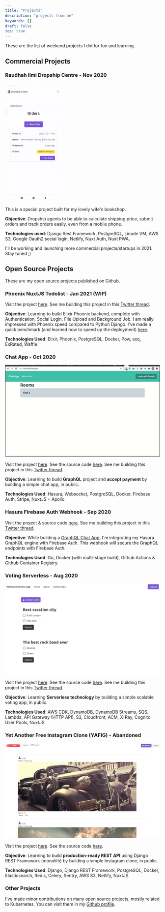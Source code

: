 ```yaml
---
title: "Projects"
description: "projects from me"
keywords: []
draft: false
toc: true
---
```


These are the list of weekend projects I did for fun and learning.

## Commercial Projects

### Raudhah Ilmi Dropship Centre - Nov 2020

![raudhah ilmi](raudhahilmi.gif)

This is a special project built for my lovely wife's bookshop.

**Objective**: Dropship agents to be able to calculate shipping price, submit orders and track orders easily, even from a mobile phone.

**Technologies used**: Django Rest Framework, PostgreSQL, Linode VM, AWS S3, Google Oauth2 social login, Netlify, Nuxt Auth, Nuxt PWA.

I'll be working and launching more commercial projects/startups in 2021. Stay tuned ;)

## Open Source Projects

These are my open source projects published on Github.

### Phoenix NuxtJS Todolist - Jan 2021 (WIP)

Visit the project [here](https://todo-app-phoenix-nuxtjs.vercel.app/todo). See me building this project in this [Twitter thread](https://twitter.com/sdil/status/1349369045284311044).

**Objective**: Learning to build Elixir Phoenix backend, complete with Authentication, Social Login, File Upload and Background Job. I am really impressed with Phoenix speed compared to Python Django. I've made a quick benchmark (and learned how to speed up the deployment) [here](https://github.com/sdil/benchmark-frameworks).

**Technologies Used**: Elixir, Phoenix, PostgreSQL, Docker, Pow, exq, ExRated, Waffle

### Chat App - Oct 2020

![chat app](chat.gif)

Visit the project [here](https://chat.fadhil-blog.dev). See the source code [here](https://github.com/sdil/graphql-chat). See me building this project in this [Twitter thread](https://twitter.com/sdil/status/1306045334414479360).

**Objective**: Learning to build **GraphQL** project and **accept payment** by building a simple chat app, in public.

**Technologies Used**: Hasura, Websocket, PostgreSQL, Docker, Firebase Auth, Stripe, NuxtJS + Apollo

### Hasura Firebase Auth Webhook - Sep 2020

Visit the project & source code [here](https://github.com/sdil/hasura-firebase-auth-webhook). See me building this project in this [Twitter thread](https://twitter.com/sdil/status/1309432290930380801).

**Objective**: While building a [GraphQL Chat App](#chat-app---wip), I'm integrating my Hasura GraphQL engine with Firebase Auth. This webhook will secure the GraphQL endpoints with Firebase Auth.

**Technologies Used**: Go, Docker (with multi-stage build), Github Actions & Github Container Registry.

### Voting Serverless - Aug 2020

![voting serverless](voting-serverless.png)

Visit the project [here](https://vote.fadhil-blog.dev). See the source code [here](https://github.com/sdil/voting-serverless-cdk). See me building this project in this [Twitter thread](https://twitter.com/sdil/status/1284816892301959168).

**Objective**: Learning **Serverless technology** by building a simple scalable voting app, in public.

**Technologies Used**: AWS CDK, DynamoDB, DynamoDB Streams, SQS, Lambda, API Gateway (HTTP API), S3, Cloudfront, ACM, X-Ray, Cognito User Pools, NuxtJS

### Yet Another Free Instagram Clone (YAFIG) - Abandoned

![YAFIG](yafig.png)

Visit the project [here](https://yafig.netlify.app). See the source code [here](https://github.com/yafig/api-server-monolith).

**Objective**: Learning to build **production-ready REST API** using Django REST Framework (monolith) by building a simple Instagram clone, in public.

**Technologies Used**: Django, Django REST Framework, PostgreSQL, Docker, Elasticsearch, Redis, Celery, Sentry, AWS S3, Netlify, NuxtJS.

### Other Projects

I've made minor contributions on many open source projects, mostly related to Kubernetes. You can visit them in my [Github profile](https://github.com/sdil?tab=repositories).
